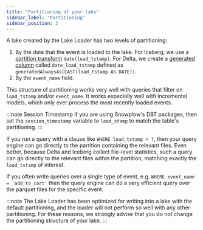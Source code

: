 ```yaml
---
title: "Partitioning of your lake"
sidebar_label: "Partitioning"
sidebar_position: 2
---
```


A lake created by the Lake Loader has two levels of partitioning:

1. By the date that the event is loaded to the lake. For Iceberg, we use a [partition transform](https://iceberg.apache.org/spec/#partitioning) `date(load_tstamp)`.  For Delta, we create a [generated column](https://delta.io/blog/2023-04-12-delta-lake-generated-columns/) called `date_load_tstamp` defined as `generatedAlwaysAs(CAST(load_tstamp AS DATE))`.
2. By the `event_name` field.

This structure of partitioning works very well with queries that filter on `load_tstamp` and/or `event_name`.  It works especially well with incremental models, which only ever process the most recently loaded events.

:::note Session Timestamp
If you are using Snowplow's DBT packages, then set the `session_timestamp` variable to `load_stamp` to match the table's partitioning.
:::

If you run a query with a clause like `WHERE load_tstamp > ?`, then your query engine can go directly to the partition containing the relevant files.  Even better, because Delta and Iceberg collect file-level statistics, such a query can go directly to the relevant files within the partition, matching exactly the `load_tstamp` of interest.

If you often write queries over a single type of event, e.g. `WHERE event_name = 'add_to_cart'` then the query engine can do a very efficient query over the parquet files for the specific event.

:::note
The Lake Loader has been optimized for writing into a lake with the default partitioning, and the loader will not perform so well with any other partitioning. For these reasons, we strongly advise that you do not change the partitioning structure of your lake.
:::
